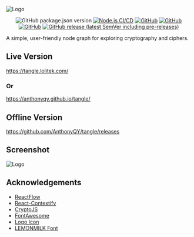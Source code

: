 
![Logo](https://i.ibb.co/tXSpHh4/Logo-Dark-Small.png)

<div align="center">

 ![GitHub package.json version](https://img.shields.io/github/package-json/v/AnthonyQY/tangle)
 [![Node.js CI/CD](https://github.com/AnthonyQY/tangle/actions/workflows/cicdpipeline.yml/badge.svg)](https://github.com/AnthonyQY/tangle/actions/workflows/cicdpipeline.yml)
 <a href="https://tangle.lolitek.com/">![GitHub](https://img.shields.io/website?up_message=online&url=https%3A%2F%2Ftangle.lolitek.com%2F)</a>
 <a href="">![GitHub](https://img.shields.io/depfu/dependencies/github/AnthonyQY/tangle)</a>
 <a href="https://github.com/AnthonyQY/tangle/blob/main/LICENSE.md">![GitHub](https://img.shields.io/github/license/anthonyqy/tangle)</a>
 <a href="https://github.com/AnthonyQY/tangle/releases/tag/experimental">![GitHub release (latest SemVer including pre-releases)](https://img.shields.io/github/v/release/AnthonyQY/tangle?include_prereleases)</a>
 
</div>

A simple, user-friendly node graph for exploring cryptography and ciphers.

## Live Version

https://tangle.lolitek.com/

### Or

https://anthonyqy.github.io/tangle/

## Offline Version

https://github.com/AnthonyQY/tangle/releases

## Screenshot
![Logo](https://i.ibb.co/PTb4dB5/demo.png)

## Acknowledgements

 - [ReactFlow](https://reactflow.dev/)
 - [React-Contextify](https://fkhadra.github.io/react-contexify/)
 - [CryptoJS](https://www.npmjs.com/package/crypto-js)
 - [FontAwesome](https://fontawesome.com/)
 - [Logo Icon](https://www.flaticon.com/free-icons/tangle)
 - [LEMONMILK Font](https://marsnev.com/)
